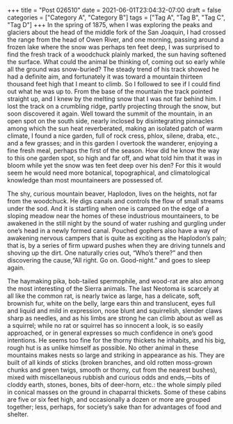 +++
title = "Post 026510"
date = 2021-06-01T23:04:32-07:00
draft = false
categories = ["Category A", "Category B"]
tags = ["Tag A", "Tag B", "Tag C", "Tag D"]
+++
In the spring of 1875, when I was exploring the peaks and glaciers about the head of the middle fork of the San Joaquin, I had crossed the range from the head of Owen River, and one morning, passing around a frozen lake where the snow was perhaps ten feet deep, I was surprised to find the fresh track of a woodchuck plainly marked, the sun having softened the surface. What could the animal be thinking of, coming out so early while all the ground was snow-buried? The steady trend of his track showed he had a definite aim, and fortunately it was toward a mountain thirteen thousand feet high that I meant to climb. So I followed to see if I could find out what he was up to. From the base of the mountain the track pointed straight up, and I knew by the melting snow that I was not far behind him. I lost the track on a crumbling ridge, partly projecting through the snow, but soon discovered it again. Well toward the summit of the mountain, in an open spot on the south side, nearly inclosed by disintegrating pinnacles among which the sun heat reverberated, making an isolated patch of warm climate, I found a nice garden, full of rock cress, phlox, silene, draba, etc., and a few grasses; and in this garden I overtook the wanderer, enjoying a fine fresh meal, perhaps the first of the season. How did he know the way to this one garden spot, so high and far off, and what told him that it was in bloom while yet the snow was ten feet deep over his den? For this it would seem he would need more botanical, topographical, and climatological knowledge than most mountaineers are possessed of.

The shy, curious mountain beaver, Haplodon, lives on the heights, not far from the woodchuck. He digs canals and controls the flow of small streams under the sod. And it is startling when one is camped on the edge of a sloping meadow near the homes of these industrious mountaineers, to be awakened in the still night by the sound of water rushing and gurgling under one’s head in a newly formed canal. Pouched gophers also have a way of awakening nervous campers that is quite as exciting as the Haplodon’s paln; that is, by a series of firm upward pushes when they are driving tunnels and shoving up the dirt. One naturally cries out, “Who’s there?” and then discovering the cause,“All right. Go on. Good-night.” and goes to sleep again.

The haymaking pika, bob-tailed spermophile, and wood-rat are also among the most interesting of the Sierra animals. The last Neotoma is scarcely at all like the common rat, is nearly twice as large, has a delicate, soft, brownish fur, white on the belly, large ears thin and translucent, eyes full and liquid and mild in expression, nose blunt and squirrelish, slender claws sharp as needles, and as his limbs are strong he can climb about as well as a squirrel; while no rat or squirrel has so innocent a look, is so easily approached, or in general expresses so much confidence in one’s good intentions. He seems too fine for the thorny thickets he inhabits, and his big, rough hut is as unlike himself as possible. No other animal in these mountains makes nests so large and striking in appearance as his. They are built of all kinds of sticks (broken branches, and old rotten moss-grown chunks and green twigs, smooth or thorny, cut from the nearest bushes), mixed with miscellaneous rubbish and curious odds and ends,—bits of cloddy earth, stones, bones, bits of deer-horn, etc.: the whole simply piled in conical masses on the ground in chaparral thickets. Some of these cabins are five or six feet high, and occasionally a dozen or more are grouped together; less, perhaps, for society’s sake than for advantages of food and shelter.
